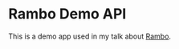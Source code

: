 # Rambo Demo API

This is a demo app used in my talk about [Rambo](https://github.com/danascheider/rambo).